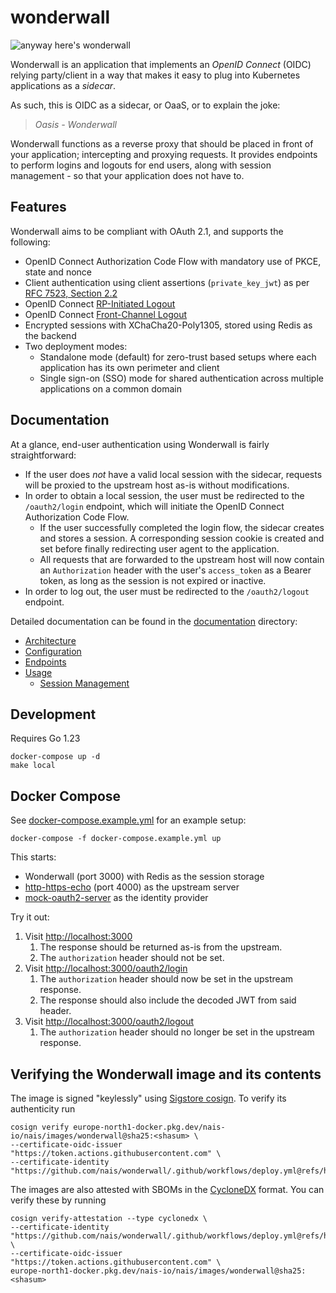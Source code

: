 # wonderwall

![anyway here's wonderwall](https://i.imgur.com/NhRLEej.png)

Wonderwall is an application that implements an _OpenID Connect_ (OIDC) relying party/client in a way that makes it 
easy to plug into Kubernetes applications as a _sidecar_.

As such, this is OIDC as a sidecar, or OaaS, or to explain the joke: 

> _Oasis - Wonderwall_

Wonderwall functions as a reverse proxy that should be placed in front of your application; intercepting and proxying requests.
It provides endpoints to perform logins and logouts for end users, along with session management - so that your application does not have to.

## Features

Wonderwall aims to be compliant with OAuth 2.1, and supports the following:

- OpenID Connect Authorization Code Flow with mandatory use of PKCE, state and nonce
- Client authentication using client assertions (`private_key_jwt`) as
  per [RFC 7523, Section 2.2](https://datatracker.ietf.org/doc/html/rfc7523)
- OpenID Connect [RP-Initiated Logout](https://openid.net/specs/openid-connect-rpinitiated-1_0.html)
- OpenID Connect [Front-Channel Logout](https://openid.net/specs/openid-connect-frontchannel-1_0.html)
- Encrypted sessions with XChaCha20-Poly1305, stored using Redis as the backend
- Two deployment modes:
  - Standalone mode (default) for zero-trust based setups where each application has its own perimeter and client
  - Single sign-on (SSO) mode for shared authentication across multiple applications on a common domain

## Documentation

At a glance, end-user authentication using Wonderwall is fairly straightforward:

- If the user does _not_ have a valid local session with the sidecar, requests will be proxied to the upstream host as-is without modifications.
- In order to obtain a local session, the user must be redirected to the `/oauth2/login` endpoint, which will initiate the
  OpenID Connect Authorization Code Flow.
    - If the user successfully completed the login flow, the sidecar creates and stores a session. A corresponding session cookie is created and set before finally redirecting user agent to the application.
    - All requests that are forwarded to the upstream host will now contain an `Authorization` header with the user's `access_token` as a Bearer token, as long as the session is not expired or inactive.
- In order to log out, the user must be redirected to the `/oauth2/logout` endpoint.

Detailed documentation can be found in the [documentation](docs) directory:

- [Architecture](docs/architecture.md)
- [Configuration](docs/configuration.md)
- [Endpoints](docs/endpoints.md)
- [Usage](docs/usage.md)
  - [Session Management](docs/sessions.md)

## Development

Requires Go 1.23

```shell
docker-compose up -d
make local
```

## Docker Compose

See [docker-compose.example.yml](docker-compose.example.yml) for an example setup:

```shell
docker-compose -f docker-compose.example.yml up
```

This starts:

- Wonderwall (port 3000) with Redis as the session storage
- [http-https-echo](https://hub.docker.com/r/mendhak/http-https-echo) (port 4000) as the upstream server
- [mock-oauth2-server](https://github.com/navikt/mock-oauth2-server) as the identity provider

Try it out:

1. Visit <http://localhost:3000>
    1. The response should be returned as-is from the upstream.
    2. The `authorization` header should not be set.
2. Visit <http://localhost:3000/oauth2/login>
    1. The `authorization` header should now be set in the upstream response.
    2. The response should also include the decoded JWT from said header.
3. Visit <http://localhost:3000/oauth2/logout>
    1. The `authorization` header should no longer be set in the upstream response.

## Verifying the Wonderwall image and its contents

The image is signed "keylessly" using [Sigstore cosign](https://github.com/sigstore/cosign).
To verify its authenticity run
```
cosign verify europe-north1-docker.pkg.dev/nais-io/nais/images/wonderwall@sha25:<shasum> \
--certificate-oidc-issuer "https://token.actions.githubusercontent.com" \
--certificate-identity "https://github.com/nais/wonderwall/.github/workflows/deploy.yml@refs/heads/master"
```

The images are also attested with SBOMs in the [CycloneDX](https://cyclonedx.org/) format.
You can verify these by running
```
cosign verify-attestation --type cyclonedx \
--certificate-identity "https://github.com/nais/wonderwall/.github/workflows/deploy.yml@refs/heads/master" \
--certificate-oidc-issuer "https://token.actions.githubusercontent.com" \
europe-north1-docker.pkg.dev/nais-io/nais/images/wonderwall@sha25:<shasum>
```
